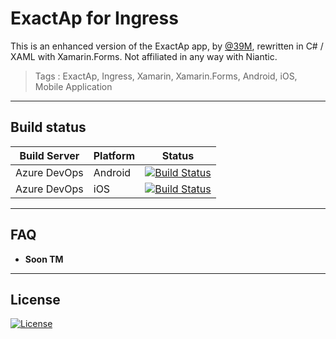 # ExactAp for Ingress
This is an enhanced version of the ExactAp app, by [@39M](https://github.com/39M/ExactAP), rewritten in C# / XAML with Xamarin.Forms.
Not affiliated in any way with Niantic.

> Tags : ExactAp, Ingress, Xamarin, Xamarin.Forms, Android, iOS, Mobile Application

---
## Build status
| Build Server | Platform | Status |
|--------------|----------|--------|
| Azure DevOps | Android  | [![Build Status](https://dev.azure.com/Sebastien-Foray/Ingress-ExactAP/_apis/build/status/Android%20Release?branchName=main)](https://dev.azure.com/Sebastien-Foray/Ingress-ExactAP/_build/latest?definitionId=1&branchName=main) |
| Azure DevOps | iOS  | [![Build Status](https://dev.azure.com/Sebastien-Foray/Ingress-ExactAP/_apis/build/status/iOS%20Release?branchName=main)](https://dev.azure.com/Sebastien-Foray/Ingress-ExactAP/_build/latest?definitionId=2&branchName=main) |

---
## FAQ
- **Soon TM**

---
## License
[![License](https://img.shields.io/badge/License-Apache%202.0-blue.svg)](https://opensource.org/licenses/Apache-2.0)